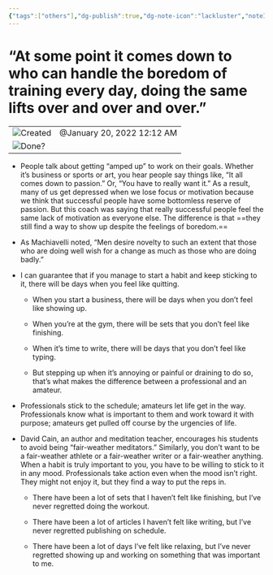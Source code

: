 ```yaml
---
{"tags":["others"],"dg-publish":true,"dg-note-icon":"lackluster","noteIcon":"lackluster","permalink":"/04-resources-material-para-zettel/others/at-some-point-it-comes-down-to-who-can-handle-the/","dgPassFrontmatter":true,"created":"2025-10-16T10:15:49.555+01:00","updated":"2025-10-24T16:10:06.680+01:00"}
---
```


# “At some point it comes down to who can handle the boredom of training every day, doing the same lifts over and over and over.”

|   |   |
|---|---|
|![](Dashboard/Attachments/clock_gray%2081.svg)Created|@January 20, 2022 12:12 AM|
|![](Dashboard/Attachments/checkmark-square_gray%20543.svg)Done?||

- People talk about getting “amped up” to work on their goals. Whether it’s business or sports or art, you hear people say things like, “It all comes down to passion.” Or, “You have to really want it.” As a result, many of us get depressed when we lose focus or motivation because we think that successful people have some bottomless reserve of passion. But this coach was saying that really successful people feel the same lack of motivation as everyone else. The difference is that ==they still find a way to show up despite the feelings of boredom.==

- As Machiavelli noted, “Men desire novelty to such an extent that those who are doing well wish for a change as much as those who are doing badly.”

- I can guarantee that if you manage to start a habit and keep sticking to it, there will be days when you feel like quitting.
    
    - When you start a business, there will be days when you don’t feel like showing up.
    
    - When you’re at the gym, there will be sets that you don’t feel like finishing.
    
    - When it’s time to write, there will be days that you don’t feel like typing.
    
    - But stepping up when it’s annoying or painful or draining to do so, that’s what makes the difference between a professional and an amateur.

- Professionals stick to the schedule; amateurs let life get in the way. Professionals know what is important to them and work toward it with purpose; amateurs get pulled off course by the urgencies of life.

- David Cain, an author and meditation teacher, encourages his students to avoid being “fair-weather meditators.” Similarly, you don’t want to be a fair-weather athlete or a fair-weather writer or a fair-weather anything. When a habit is truly important to you, you have to be willing to stick to it in any mood. Professionals take action even when the mood isn’t right. They might not enjoy it, but they find a way to put the reps in.
    
    - There have been a lot of sets that I haven’t felt like finishing, but I’ve never regretted doing the workout.
    
    - There have been a lot of articles I haven’t felt like writing, but I’ve never regretted publishing on schedule.
    
    - There have been a lot of days I’ve felt like relaxing, but I’ve never regretted showing up and working on something that was important to me.